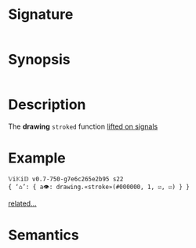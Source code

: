# Signature
```vikid-signature
```

# Synopsis
```vikid-synopsis
```

# Description
The __drawing__ `stroked` function [lifted on signals](/refman/concepts/pure_functions)

# Example
```vikid-script
𝕍i𝕂i𝔻 v0.7-750-g7e6c265e2b95 s22
{ ‘⌂’: { a👁: drawing.«stroke»(#000000, 1, ☑, ☑) } }
```


[related...](https://www.w3schools.com/tags/canvas_stroke.asp)

# Semantics